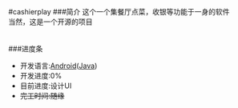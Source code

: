 #cashierplay
###简介
这个一个集餐厅点菜，收银等功能于一身的软件<br />
当然，这是一个开源的项目<br />
<br />
<br />
###进度条
* 开发语言:[Android](https://developer.android.com)([Java](http://www.oracle.com/technetwork/cn/java/index.html))
* 开发进度:0%
* 目前进度:设计UI
* ~~完工时间:随缘~~

  
